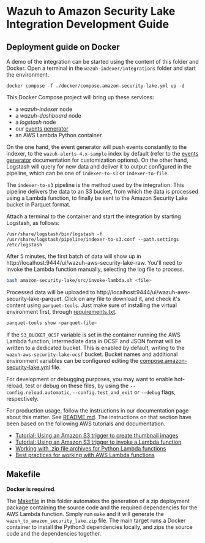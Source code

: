 # Wazuh to Amazon Security Lake Integration Development Guide

## Deployment guide on Docker

A demo of the integration can be started using the content of this folder and Docker. Open a terminal in the `wazuh-indexer/integrations` folder and start the environment.

```console
docker compose -f ./docker/compose.amazon-security-lake.yml up -d
```

This Docker Compose project will bring up these services:

- a _wazuh-indexer_ node
- a _wazuh-dashboard_ node
- a _logstash_ node
- our [events generator](../tools/events-generator/README.md)
- an AWS Lambda Python container.

On the one hand, the event generator will push events constantly to the indexer, to the `wazuh-alerts-4.x-sample` index by default (refer to the [events generator](../tools/events-generator/README.md) documentation for customization options). On the other hand, Logstash will query for new data and deliver it to output configured in the pipeline, which can be one of `indexer-to-s3` or `indexer-to-file`.

The `indexer-to-s3` pipeline is the method used by the integration. This pipeline delivers the data to an S3 bucket, from which the data is processed using a Lambda function, to finally be sent to the Amazon Security Lake bucket in Parquet format.


Attach a terminal to the container and start the integration by starting Logstash, as follows:

```console
/usr/share/logstash/bin/logstash -f /usr/share/logstash/pipeline/indexer-to-s3.conf --path.settings /etc/logstash
```

After 5 minutes, the first batch of data will show up in http://localhost:9444/ui/wazuh-aws-security-lake-raw. You'll need to invoke the Lambda function manually, selecting the log file to process.

```bash
bash amazon-security-lake/src/invoke-lambda.sh <file>
```

Processed data will be uploaded to http://localhost:9444/ui/wazuh-aws-security-lake-parquet. Click on any file to download it, and check it's content using `parquet-tools`. Just make sure of installing the virtual environment first, through [requirements.txt](./requirements.txt).

```bash
parquet-tools show <parquet-file>
```

If the `S3_BUCKET_OCSF` variable is set in the container running the AWS Lambda function, intermediate data in OCSF and JSON format will be written to a dedicated bucket. This is enabled by default, writing to the `wazuh-aws-security-lake-ocsf` bucket. Bucket names and additional environment variables can be configured editing the [compose.amazon-security-lake.yml](../docker/compose.amazon-security-lake.yml) file.

For development or debugging purposes, you may want to enable hot-reload, test or debug on these files, by using the `--config.reload.automatic`, `--config.test_and_exit` or `--debug` flags, respectively.

For production usage, follow the instructions in our documentation page about this matter.
See [README.md](README.md). The instructions on that section have been based on the following AWS tutorials and documentation.

- [Tutorial: Using an Amazon S3 trigger to create thumbnail images](https://docs.aws.amazon.com/lambda/latest/dg/with-s3-tutorial.html)
- [Tutorial: Using an Amazon S3 trigger to invoke a Lambda function](https://docs.aws.amazon.com/lambda/latest/dg/with-s3-example.html)
- [Working with .zip file archives for Python Lambda functions](https://docs.aws.amazon.com/lambda/latest/dg/python-package.html)
- [Best practices for working with AWS Lambda functions](https://docs.aws.amazon.com/lambda/latest/dg/best-practices.html)

## Makefile

**Docker is required**.

The [Makefile](./Makefile) in this folder automates the generation of a zip deployment package containing the source code and the required dependencies for the AWS Lambda function. Simply run `make` and it will generate the `wazuh_to_amazon_security_lake.zip` file. The main target runs a Docker container to install the Python3 dependencies locally, and zips the source code and the dependencies together.


